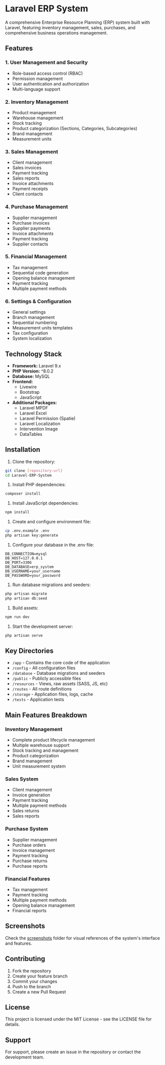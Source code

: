 # Laravel ERP System

A comprehensive Enterprise Resource Planning (ERP) system built with Laravel, featuring inventory management, sales, purchases, and comprehensive business operations management.

## Features

### 1. User Management and Security

- Role-based access control (RBAC)
- Permission management
- User authentication and authorization
- Multi-language support

### 2. Inventory Management

- Product management
- Warehouse management
- Stock tracking
- Product categorization (Sections, Categories, Subcategories)
- Brand management
- Measurement units

### 3. Sales Management

- Client management
- Sales invoices
- Payment tracking
- Sales reports
- Invoice attachments
- Payment receipts
- Client contacts

### 4. Purchase Management

- Supplier management
- Purchase invoices
- Supplier payments
- Invoice attachments
- Payment tracking
- Supplier contacts

### 5. Financial Management

- Tax management
- Sequential code generation
- Opening balance management
- Payment tracking
- Multiple payment methods

### 6. Settings & Configuration

- General settings
- Branch management
- Sequential numbering
- Measurement units templates
- Tax configuration
- System localization

## Technology Stack

- **Framework:** Laravel 9.x
- **PHP Version:** ^8.0.2
- **Database:** MySQL
- **Frontend:**
  - Livewire
  - Bootstrap
  - JavaScript
- **Additional Packages:**
  - Laravel MPDF
  - Laravel Excel
  - Laravel Permission (Spatie)
  - Laravel Localization
  - Intervention Image
  - DataTables

## Installation

1. Clone the repository:

```bash
git clone [repository-url]
cd Laravel-ERP-System
```

1. Install PHP dependencies:

```bash
composer install
```

1. Install JavaScript dependencies:

```bash
npm install
```

1. Create and configure environment file:

```bash
cp .env.example .env
php artisan key:generate
```

1. Configure your database in the .env file:

```env
DB_CONNECTION=mysql
DB_HOST=127.0.0.1
DB_PORT=3306
DB_DATABASE=erp_system
DB_USERNAME=your_username
DB_PASSWORD=your_password
```

1. Run database migrations and seeders:

```bash
php artisan migrate
php artisan db:seed
```

1. Build assets:

```bash
npm run dev
```

1. Start the development server:

```bash
php artisan serve
```

## Key Directories

- `/app` - Contains the core code of the application
- `/config` - All configuration files
- `/database` - Database migrations and seeders
- `/public` - Publicly accessible files
- `/resources` - Views, raw assets (SASS, JS, etc)
- `/routes` - All route definitions
- `/storage` - Application files, logs, cache
- `/tests` - Application tests

## Main Features Breakdown

### Inventory Management

- Complete product lifecycle management
- Multiple warehouse support
- Stock tracking and management
- Product categorization
- Brand management
- Unit measurement system

### Sales System

- Client management
- Invoice generation
- Payment tracking
- Multiple payment methods
- Sales returns
- Sales reports

### Purchase System

- Supplier management
- Purchase orders
- Invoice management
- Payment tracking
- Purchase returns
- Purchase reports

### Financial Features

- Tax management
- Payment tracking
- Multiple payment methods
- Opening balance management
- Financial reports

## Screenshots

Check the [screenshots](screenshots/SCREENSHOTS.md) folder for visual references of the system's interface and features.

## Contributing

1. Fork the repository
2. Create your feature branch
3. Commit your changes
4. Push to the branch
5. Create a new Pull Request

## License

This project is licensed under the MIT License - see the LICENSE file for details.

## Support

For support, please create an issue in the repository or contact the development team.
